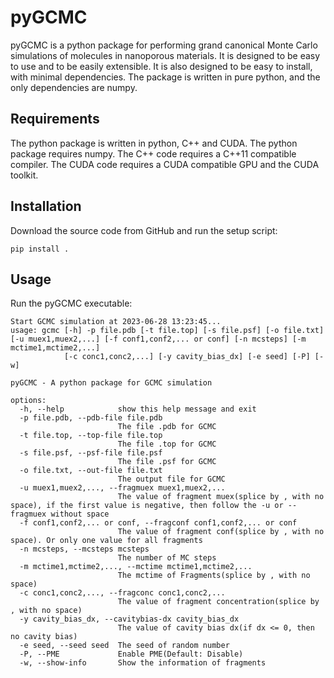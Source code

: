 # pyGCMC
pyGCMC is a python package for performing grand canonical Monte Carlo simulations of molecules in nanoporous materials. It is designed to be easy to use and to be easily extensible. It is also designed to be easy to install, with minimal dependencies. The package is written in pure python, and the only dependencies are numpy.

## Requirements
The python package is written in python, C++ and CUDA. The python package requires numpy. The C++ code requires a C++11 compatible compiler. The CUDA code requires a CUDA compatible GPU and the CUDA toolkit.

## Installation
Download the source code from GitHub and run the setup script:
```
pip install .
```

## Usage
Run the pyGCMC executable:
```
Start GCMC simulation at 2023-06-28 13:23:45...
usage: gcmc [-h] -p file.pdb [-t file.top] [-s file.psf] [-o file.txt] [-u muex1,muex2,...] [-f conf1,conf2,... or conf] [-n mcsteps] [-m mctime1,mctime2,...]
            [-c conc1,conc2,...] [-y cavity_bias_dx] [-e seed] [-P] [-w]

pyGCMC - A python package for GCMC simulation

options:
  -h, --help            show this help message and exit
  -p file.pdb, --pdb-file file.pdb
                        The file .pdb for GCMC
  -t file.top, --top-file file.top
                        The file .top for GCMC
  -s file.psf, --psf-file file.psf
                        The file .psf for GCMC
  -o file.txt, --out-file file.txt
                        The output file for GCMC
  -u muex1,muex2,..., --fragmuex muex1,muex2,...
                        The value of fragment muex(splice by , with no space), if the first value is negative, then follow the -u or --fragmuex without space
  -f conf1,conf2,... or conf, --fragconf conf1,conf2,... or conf
                        The value of fragment conf(splice by , with no space). Or only one value for all fragments
  -n mcsteps, --mcsteps mcsteps
                        The number of MC steps
  -m mctime1,mctime2,..., --mctime mctime1,mctime2,...
                        The mctime of Fragments(splice by , with no space)
  -c conc1,conc2,..., --fragconc conc1,conc2,...
                        The value of fragment concentration(splice by , with no space)
  -y cavity_bias_dx, --cavitybias-dx cavity_bias_dx
                        The value of cavity bias dx(if dx <= 0, then no cavity bias)
  -e seed, --seed seed  The seed of random number
  -P, --PME             Enable PME(Default: Disable)
  -w, --show-info       Show the information of fragments

  ```

